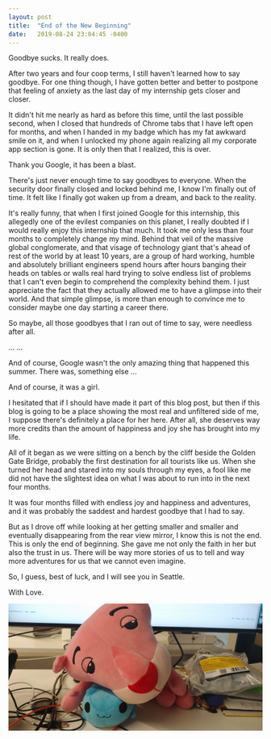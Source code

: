 ```yaml
---
layout: post
title:  "End of the New Beginning"
date:   2019-08-24 23:04:45 -0400
---
```


Goodbye sucks. It really does.

After two years and four coop terms, I still haven't learned how to say goodbye.
For one thing though, I have gotten better and better to postpone that feeling of anxiety as the last day of my internship gets closer and closer.

It didn't hit me nearly as hard as before this time, until the last possible second,
when I closed that hundreds of Chrome tabs that I have left open for months,
and when I handed in my badge which has my fat awkward smile on it,
and when I unlocked my phone again realizing all my corporate app section is gone.
It is only then that I realized, this is over.

Thank you Google, it has been a blast.

There's just never enough time to say goodbyes to everyone. When the security door finally closed and locked behind me,
I know I'm finally out of time. It felt like I finally got waken up from a dream, and back to the reality.

It's really funny, that when I first joined Google for this internship, this allegedly one of the evilest companies on this planet,
I really doubted if I would really enjoy this internship that much. It took me only less than four months to completely change my mind.
Behind that veil of the massive global conglomerate, and that visage of technology giant that's ahead of rest of the world by at least 10 years,
are a group of hard working, humble and absolutely brilliant engineers spend hours after hours banging their heads on tables or walls real hard trying
to solve endless list of problems that I can't even begin to comprehend the complexity behind them.
I just appreciate the fact that they actually allowed me to have a glimpse into their world.
And that simple glimpse, is more than enough to convince me to consider maybe one day starting a career there.

So maybe, all those goodbyes that I ran out of time to say, were needless after all.

... ...

And of course, Google wasn't the only amazing thing that happened this summer. There was, something else ...

And of course, it was a girl.

I hesitated that if I should have made it part of this blog post,
but then if this blog is going to be a place showing the most real and unfiltered side of me,
I suppose there's definitely a place for her here.
After all, she deserves way more credits than the amount of happiness and joy she has brought into my life.

All of it began as we were sitting on a bench by the cliff beside the Golden Gate Bridge, probably the first destination for all tourists like us.
When she turned her head and stared into my souls through my eyes, a fool like me did not have the slightest idea on what I was about to run into in the next four months.

It was four months filled with endless joy and happiness and adventures, and it was probably the saddest and hardest goodbye that I had to say.

But as I drove off while looking at her getting smaller and smaller and eventually disappearing from the rear view mirror,
I know this is not the end. This is only the end of beginning.
She gave me not only the faith in her but also the trust in us.
There will be way more stories of us to tell and way more adventures for us that we cannot even imagine.

So, I guess, best of luck, and I will see you in Seattle.

With Love.


![image4](/assets/imgs/img4.jpeg)

